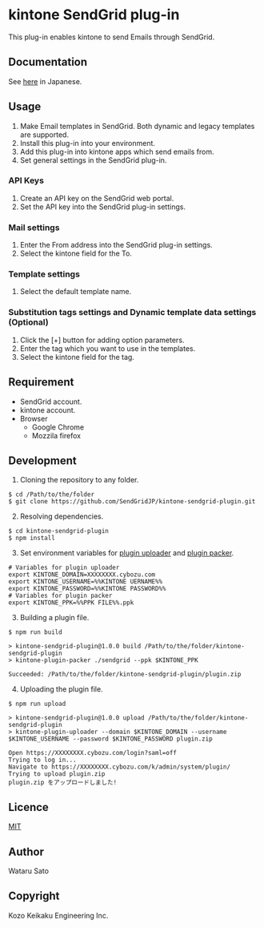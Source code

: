 kintone SendGrid plug-in
====

This plug-in enables kintone to send Emails through SendGrid.

## Documentation

See [here](https://sendgridjp.github.io/kintone-sendgrid-plugin/) in Japanese.

## Usage
1. Make Email templates in SendGrid. Both dynamic and legacy templates are supported.
2. Install this plug-in into your environment.
3. Add this plug-in into kintone apps which send emails from.
4. Set general settings in the SendGrid plug-in.

### API Keys
1. Create an API key on the SendGrid web portal.
2. Set the API key into the SendGrid plug-in settings.

### Mail settings
1. Enter the From address into the SendGrid plug-in settings.
2. Select the kintone field for the To.

### Template settings
1. Select the default template name.

### Substitution tags settings and Dynamic template data settings (Optional)
1. Click the [+] button for adding option parameters.
2. Enter the tag which you want to use in the templates.
3. Select the kintone field for the tag.

## Requirement
* SendGrid account.
* kintone account.
* Browser
  * Google Chrome
  * Mozzila firefox

## Development
1. Cloning the repository to any folder.
  ```
  $ cd /Path/to/the/folder
  $ git clone https://github.com/SendGridJP/kintone-sendgrid-plugin.git
  ```
2. Resolving dependencies.
  ```
  $ cd kintone-sendgrid-plugin
  $ npm install
  ```
3. Set environment variables for [plugin uploader](https://developer.cybozu.io/hc/ja/articles/360000947326) and [plugin packer](https://developer.cybozu.io/hc/ja/articles/360000910783).
  ```
  # Variables for plugin uploader
  export KINTONE_DOMAIN=XXXXXXXX.cybozu.com
  export KINTONE_USERNAME=%%KINTONE UERNAME%%
  export KINTONE_PASSWORD=%%KINTONE PASSWORD%%
  # Variables for plugin packer
  export KINTONE_PPK=%%PPK FILE%%.ppk
  ```
3. Building a plugin file.
  ```
  $ npm run build

  > kintone-sendgrid-plugin@1.0.0 build /Path/to/the/folder/kintone-sendgrid-plugin
  > kintone-plugin-packer ./sendgrid --ppk $KINTONE_PPK

  Succeeded: /Path/to/the/folder/kintone-sendgrid-plugin/plugin.zip
  ```
4. Uploading the plugin file.
  ```
  $ npm run upload

  > kintone-sendgrid-plugin@1.0.0 upload /Path/to/the/folder/kintone-sendgrid-plugin
  > kintone-plugin-uploader --domain $KINTONE_DOMAIN --username $KINTONE_USERNAME --password $KINTONE_PASSWORD plugin.zip

  Open https://XXXXXXXX.cybozu.com/login?saml=off
  Trying to log in...
  Navigate to https://XXXXXXXX.cybozu.com/k/admin/system/plugin/
  Trying to upload plugin.zip
  plugin.zip をアップロードしました!
  ```

## Licence

[MIT](https://github.com/SendGridJP/kintone-sendgrid-plugin/blob/master/LICENSE.txt)

## Author
Wataru Sato

## Copyright
Kozo Keikaku Engineering Inc.
